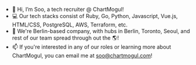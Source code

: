 - 👋 Hi, I’m Soo, a tech recruiter @ ChartMogul!
- 💻 Our tech stacks consist of Ruby, Go, Python, Javascript, Vue.js, HTML/CSS, PostgreSQL, AWS, Terraform, etc.
- 🏢 We're Berlin-based company, with hubs in Berlin, Toronto, Seoul, and rest of our team spread through out the 🌎!
- 📫 If you're interested in any of our roles or learning more about ChartMogul, you can email me at soo@chartmogul.com!

<!---
y-spark/y-spark is a ✨ special ✨ repository because its `README.md` (this file) appears on your GitHub profile.
You can click the Preview link to take a look at your changes.
--->
